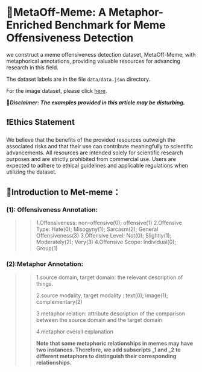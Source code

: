 # 🌈MetaOff-Meme: A Metaphor-Enriched Benchmark for Meme Offensiveness Detection

we construct a meme offensiveness detection dataset, MetaOff-Meme, with metaphorical annotations, providing valuable resources for advancing research in this field.

The dataset labels are in the file `data/data.json` directory.

For the image dataset, please click [here](https://www.kaggle.com/datasets/mzyyyy0/metaoff-meme/data).

🚨***Disclaimer: The examples provided in this article may be disturbing.***

## ❗Ethics Statement

We believe that the benefits of the provided resources outweigh the associated risks and that their use can contribute meaningfully to scientific advancements.  All resources are intended solely for scientific research purposes and are strictly prohibited from commercial use.  Users are expected to adhere to ethical guidelines and applicable regulations when utilizing the dataset.

## 🌟Introduction to Met-meme：

### (1): Offensiveness Annotation:

> > 1.Offensiveness:	non-offensive(0);	offensive(1)
> > 2.Offensive Type:	Hate(0);	Misogyny(1);	Sarcasm(2);	General Offensiveness(3)
> > 3.Offensive Level:	Not(0);	Slightly(1);	Moderately(2);	Very(3)	
> > 4.Offensive Scope:	Individual(0);	Group(1)

### (2):Metaphor Annotation: 

> > 1.source domain, target domain: 	the relevant description of things.
> >
> > 2.source modality, target modality : text(0);	image(1);	complementary(2)
> >
> > 3.metaphor relation: 	attribute description of the comparison between the source domain and the target domain
> >
> > 4.metaphor overall explanation
> >
> > **Note that some metaphoric relationships in memes may have two instances. Therefore, we add subscripts _1 and _2 to different metaphors to distinguish their corresponding relationships.**

